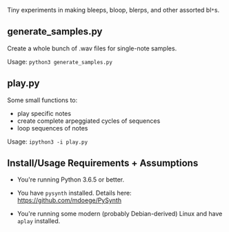 Tiny experiments in making bleeps, bloop, blerps, and other assorted bl`*`s.


## generate_samples.py ##

Create a whole bunch of .wav files for single-note samples.


Usage: `python3 generate_samples.py`


## play.py ##

Some small functions to: 

* play specific notes 
* create complete arpeggiated cycles of sequences
* loop sequences of notes


Usage: `ipython3 -i play.py`


## Install/Usage Requirements + Assumptions ##

* You're running Python 3.6.5 or better.

* You have `pysynth` installed. Details here: https://github.com/mdoege/PySynth

* You're running some modern (probably Debian-derived) Linux and have `aplay` installed.
